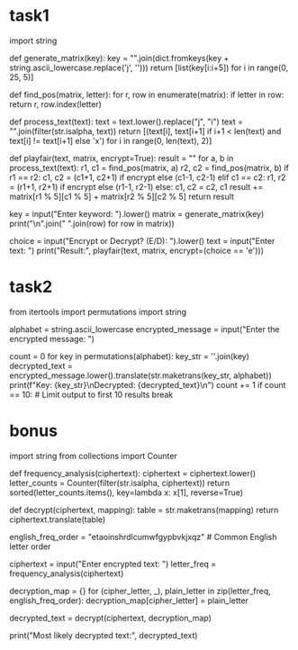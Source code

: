 # task1
import string

def generate_matrix(key):
    key = "".join(dict.fromkeys(key + string.ascii_lowercase.replace('j', '')))
    return [list(key[i:i+5]) for i in range(0, 25, 5)]

def find_pos(matrix, letter):
    for r, row in enumerate(matrix):
        if letter in row:
            return r, row.index(letter)

def process_text(text):
    text = text.lower().replace("j", "i")
    text = "".join(filter(str.isalpha, text))
    return [(text[i], text[i+1] if i+1 < len(text) and text[i] != text[i+1] else 'x') for i in range(0, len(text), 2)]

def playfair(text, matrix, encrypt=True):
    result = ""
    for a, b in process_text(text):
        r1, c1 = find_pos(matrix, a)
        r2, c2 = find_pos(matrix, b)
        if r1 == r2:
            c1, c2 = (c1+1, c2+1) if encrypt else (c1-1, c2-1)
        elif c1 == c2:
            r1, r2 = (r1+1, r2+1) if encrypt else (r1-1, r2-1)
        else:
            c1, c2 = c2, c1
        result += matrix[r1 % 5][c1 % 5] + matrix[r2 % 5][c2 % 5]
    return result

key = input("Enter keyword: ").lower()
matrix = generate_matrix(key)
print("\n".join(" ".join(row) for row in matrix))

choice = input("Encrypt or Decrypt? (E/D): ").lower()
text = input("Enter text: ")
print("Result:", playfair(text, matrix, encrypt=(choice == 'e')))

# task2
from itertools import permutations
import string

alphabet = string.ascii_lowercase
encrypted_message = input("Enter the encrypted message: ")

count = 0
for key in permutations(alphabet):
    key_str = ''.join(key)
    decrypted_text = encrypted_message.lower().translate(str.maketrans(key_str, alphabet))
    print(f"Key: {key_str}\nDecrypted: {decrypted_text}\n")
    count += 1
    if count == 10:  # Limit output to first 10 results
        break
# bonus
import string
from collections import Counter

def frequency_analysis(ciphertext):
    ciphertext = ciphertext.lower()
    letter_counts = Counter(filter(str.isalpha, ciphertext))
    return sorted(letter_counts.items(), key=lambda x: x[1], reverse=True)

def decrypt(ciphertext, mapping):
    table = str.maketrans(mapping)
    return ciphertext.translate(table)

english_freq_order = "etaoinshrdlcumwfgypbvkjxqz"  # Common English letter order

ciphertext = input("Enter encrypted text: ")
letter_freq = frequency_analysis(ciphertext)

decryption_map = {}
for (cipher_letter, _), plain_letter in zip(letter_freq, english_freq_order):
    decryption_map[cipher_letter] = plain_letter

decrypted_text = decrypt(ciphertext, decryption_map)

print("Most likely decrypted text:", decrypted_text)






